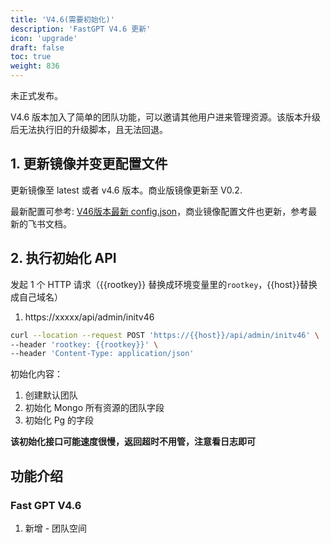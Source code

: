 ```yaml
---
title: 'V4.6(需要初始化)'
description: 'FastGPT V4.6 更新'
icon: 'upgrade'
draft: false
toc: true
weight: 836
---
```


未正式发布。

V4.6 版本加入了简单的团队功能，可以邀请其他用户进来管理资源。该版本升级后无法执行旧的升级脚本，且无法回退。

## 1. 更新镜像并变更配置文件

更新镜像至 latest 或者 v4.6 版本。商业版镜像更新至 V0.2.

最新配置可参考: [V46版本最新 config.json](/docs/development/configuration)，商业镜像配置文件也更新，参考最新的飞书文档。


## 2. 执行初始化 API

发起 1 个 HTTP 请求（{{rootkey}} 替换成环境变量里的`rootkey`，{{host}}替换成自己域名）

1. https://xxxxx/api/admin/initv46

```bash
curl --location --request POST 'https://{{host}}/api/admin/initv46' \
--header 'rootkey: {{rootkey}}' \
--header 'Content-Type: application/json'
```

初始化内容：
1. 创建默认团队
2. 初始化 Mongo 所有资源的团队字段
3. 初始化 Pg 的字段

**该初始化接口可能速度很慢，返回超时不用管，注意看日志即可**


## 功能介绍

### Fast GPT V4.6

1. 新增 - 团队空间
